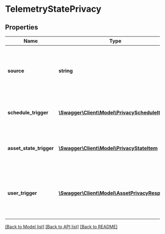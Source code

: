 # TelemetryStatePrivacy

## Properties
Name | Type | Description | Notes
------------ | ------------- | ------------- | -------------
**source** | **string** | The source of the current privacy mode (scheduled, assetstate or user) | 
**schedule_trigger** | [**\Swagger\Client\Model\PrivacyScheduleItem**](PrivacyScheduleItem.md) | The scheduled trigger (if source is scheduled) | [optional] 
**asset_state_trigger** | [**\Swagger\Client\Model\PrivacyStateItem**](PrivacyStateItem.md) | The asset state trigger responsible (if source is assetstate) | [optional] 
**user_trigger** | [**\Swagger\Client\Model\AssetPrivacyResponse**](AssetPrivacyResponse.md) | Information about the user initiated privacy mode (if source is user) | [optional] 

[[Back to Model list]](../README.md#documentation-for-models) [[Back to API list]](../README.md#documentation-for-api-endpoints) [[Back to README]](../README.md)


